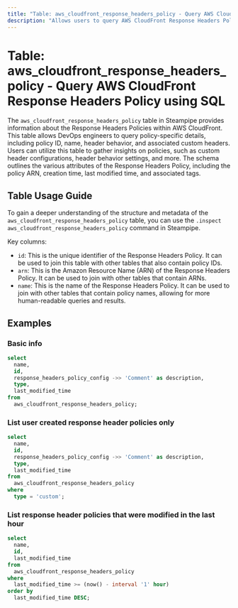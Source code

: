 ```yaml
---
title: "Table: aws_cloudfront_response_headers_policy - Query AWS CloudFront Response Headers Policy using SQL"
description: "Allows users to query AWS CloudFront Response Headers Policies, providing information about the policy configurations that determine the headers CloudFront includes in HTTP responses."
---
```


# Table: aws_cloudfront_response_headers_policy - Query AWS CloudFront Response Headers Policy using SQL

The `aws_cloudfront_response_headers_policy` table in Steampipe provides information about the Response Headers Policies within AWS CloudFront. This table allows DevOps engineers to query policy-specific details, including policy ID, name, header behavior, and associated custom headers. Users can utilize this table to gather insights on policies, such as custom header configurations, header behavior settings, and more. The schema outlines the various attributes of the Response Headers Policy, including the policy ARN, creation time, last modified time, and associated tags.

## Table Usage Guide

To gain a deeper understanding of the structure and metadata of the `aws_cloudfront_response_headers_policy` table, you can use the `.inspect aws_cloudfront_response_headers_policy` command in Steampipe.

Key columns:

- `id`: This is the unique identifier of the Response Headers Policy. It can be used to join this table with other tables that also contain policy IDs.
- `arn`: This is the Amazon Resource Name (ARN) of the Response Headers Policy. It can be used to join with other tables that contain ARNs.
- `name`: This is the name of the Response Headers Policy. It can be used to join with other tables that contain policy names, allowing for more human-readable queries and results.

## Examples

### Basic info

```sql
select
  name,
  id,
  response_headers_policy_config ->> 'Comment' as description,
  type,
  last_modified_time
from
  aws_cloudfront_response_headers_policy;
```

### List user created response header policies only

```sql
select
  name,
  id,
  response_headers_policy_config ->> 'Comment' as description,
  type,
  last_modified_time
from
  aws_cloudfront_response_headers_policy
where
  type = 'custom';
```

### List response header policies that were modified in the last hour

```sql
select
  name,
  id,
  last_modified_time
from
  aws_cloudfront_response_headers_policy
where
  last_modified_time >= (now() - interval '1' hour)
order by
  last_modified_time DESC;
```
